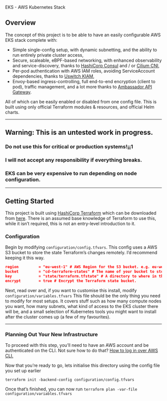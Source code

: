  EKS - AWS Kubernetes Stack
## Overview
The concept of this project is to be able to have an easily configurable AWS EKS stack complete with:

* Simple single-config setup, with dynamic subnetting, and the ability to run entirely private cluster access,
* Secure, scaleable, eBPF-based networking, with enhanced observability and service-discovery, thanks to [HashiCorp Consul](_https://consul.io_) and / or [Cilium CNI](_https://cilium.io_),
* Per-pod authentication with AWS IAM roles, avoiding ServiceAccount dependencies, thanks to [Uswitch KIAM](_https://github.com/uswitch/kiam_),
* Envoy-based ingress-controlling, full end-to-end encryption (client to pod), traffic management, and a lot more thanks to [Ambassador API Gateway](_https://www.getambassador.io/products/edge-stack/api-gateway/_).

All of which can be easily enabled or disabled from one config file.
This is built using only official Terraform modules & resources, and official Helm charts. 

---

## Warning: This is an untested work in progress. 
### Do not use this for critical or production systems!¡¡1
### I will not accept any responsibility if everything breaks.
### EKS can be very expensive to run depending on node configuration. 

---

##  Getting Started
This project is built using [HashiCorp Terraform](https://terraform.io) which can be downloaded from [here](https://www.terraform.io/downloads.html). 
There is an assumed base knowledge of Terraform to use this, while it isn’t required, this is not an entry-level introduction to it.

### Configuration

Begin by modifying `configuration/config.tfvars`. This config uses a AWS S3 bucket to store the state Terraform’s changes remotely. I’d recommend keeping it this way.

```json 
region         = "eu-west-1" # AWS Region for the S3 bucket. e.g. eu-west-1.
bucket         = "cd-terraform-states" # The name of your bucket to store this state. This needs to be a unique name, maybe your ClubPenguin username + "-terraform-states" ?
key            = "state/terraform.tfstate" # A directory to where in the bucket you store this state.
encrypt        = true # Encrypt the Terraform state bucket.
```

Next, read over and, if you want to customise this install, modify `configuration/variables.tfvars` This file should be the only thing you need to modify for most setups. 
It covers stuff such as how many compute nodes you want, how many subnets, what kind of access to the EKS cluster there will be, and a small selection of Kubernetes tools you might want to install after the cluster comes up (a few of my favourites).

---
 
### Planning Out Your New Infrastructure 

To proceed with this step, you’ll need to have an AWS account and be authenticated on the CLI. Not sure how to do that? [How to log in over AWS CLI.](https://docs.aws.amazon.com/cli/latest/userguide/cli-configure-quickstart.html)

Now that you’re ready to go, lets initialise this directory using the config file you set up earlier

`terraform init -backend-config configuration/config.tfvars`

Once that’s finished, you can now run 
`terraform plan -var-file configuration/variables.tfvars`
